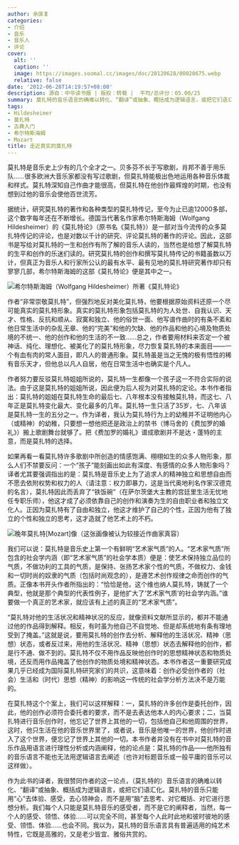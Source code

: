 ```yaml
---
author: 余匡复
categories:
- 介绍
- 音乐
- 音乐人
- 评论
cover:
  alt: ''
  caption: ''
  image: https://images.soomal.cc/images/doc/20120628/00020675.webp
  relative: false
date: '2012-06-28T14:19:57+08:00'
description: 源自：中华读书报 | 版权：转载 |  平均/总评分：05.00/25
summary: 莫扎特的音乐语言的确难以转化、“翻译”或抽象、概括成为逻辑语言，或把它们语汇化。莫扎特的音乐只能用“心”去体验、感受，去心领神会，而不是用“脑”去思考、对它概括、对它进行思想分析。我们每个人只能是莫扎特音乐的感受者，而不是它的阐释者，当然，每一个人的感受、领悟、体验……可以完全不同，甚至每个人此时此地和彼时彼地的感受、领悟、体验……
tags:
- Hildesheimer
- 莫扎特
- 古典入门
- 希尔特斯海姆
- Mozart
title: 走近真实的莫扎特
---
```


莫扎特是音乐史上少有的几个全才之一。贝多芬不长于写歌剧，肖邦不善于用乐队……很多欧洲大音乐家都没有写过歌剧，但莫扎特能极出色地运用各种音乐体裁和样式。莫扎特深知自己作曲才能很高，但莫扎特在他创作最辉煌的时期，也没有想到过他的音乐会使他百世流芳。

据统计，研究莫扎特的著作和各种类型的莫扎特传记，至今为止已逾12000多部，这个数字每年还在不断增长。德国当代著名作家希尔特斯海姆（Wolfgang Hildesheimer）的《莫扎特论》（原书名《莫扎特》）是一部对当今流传的众多莫扎特传记的评论，也是对数以千计的研究、评论莫扎特的著作的评论。因此，这部书是写给对莫扎特的一生和创作有所了解的音乐人读的，当然也是给想了解莫扎特的生平和创作的乐迷们读的。研究莫扎特的创作和撰写莫扎特传记的书籍虽数以万计，但真正为音乐人和行家所公认的最有水平、最有见地的莫扎特研究著作却只有寥寥几部，希尔特斯海姆的这部《莫扎特论》便是其中之一。

![希尔特斯海姆（Wolfgang Hildesheimer）所著《莫扎特论》](https://images.soomal.cc/images/doc/20120628/00020676.webp)





作者“非常崇敬莫扎特”，但强烈地反对美化莫扎特，他要根据原始资料还原一个尽可能真实的莫扎特形象。真实的莫扎特形象包括莫扎特的为人处世、自我认识、天才、性格、反抗和顺从、寂寞和独立、他的俗世一面、他写谱作曲时的有条不紊和他日常生活中的杂乱无章、他的“完美”和他的欠缺、他的作品和他的心境及物质处境的不统一、他的创作和他的生活的不一致……总之，作者要用材料来否定一个被神话、纯化、理想化、被美化了的莫扎特形象，尽力恢复莫扎特的本来面目――一个有血有肉的常人面目，即凡人的普通形象。莫扎特虽是当之无愧的极有悟性的稀有音乐天才，但他总以凡人自居，他在日常生活中也确实是个凡人。

作者努力要反驳莫扎特姐姐所说的，莫扎特一生都像一个孩子这一不符合实际的说法。由于这是莫扎特的姐姐所说，因此便为后人视为对莫扎特的定论。本书作者指出：莫扎特的姐姐在莫扎特生命的最后七、八年根本没有接触莫扎特，而这七、八年正是莫扎特变化最大、变化最多的几年。莫扎特一生只活了35岁，七、八年该是莫扎特一生的五分之一。作为译者，我认为莫扎特行为上的幼稚并不证明他内心（或精神）的幼稚，只要想一想他把还是政治上的禁书（博马舍的《费加罗的婚礼》）搬上歌剧舞台就够了。把《费加罗的婚礼》谱成歌剧并不是达・蓬特的主意，而是莫扎特的选择。

如果再看一看莫扎特许多歌剧中所创造的情感饱满、栩栩如生的众多人物形象，那么人们不禁要反问：一个“孩子”能刻画出如此有深度、有感情的众多人物形象吗？译者尤其要强调指出的是：莫扎特是音乐史上为了追求人的精神独立和思想自由而不愿去依附权势和权力的人（请注意：权力即暴力，这是当代奥地利名作家汉德克的名言），莫扎特因此而丢弃了“铁饭碗”（在萨尔茨堡大主教的宫廷里生活无忧地任专职乐师），他这才成了必须依靠自己的创作和演奏为生的自由职业者和独立文化人。正因为莫扎特有了自由和独立，他这才维护了自己的个性，正因为他有了独立的个性和独立的思考，这才造就了他艺术上的不朽。

![晚年莫扎特[Mozart]像（这张画像被认为较接近作曲家真容）](https://images.soomal.cc/images/doc/20120628/00020675.webp)





我们可以说：莫扎特是音乐史上第一个有鲜明“艺术家气质”的人。“艺术家气质”所包含的社会学内涵（即“艺术家气质”的社会学本质）便是：使艺术保持独立品位的气质，不做功利的工具的气质，是保持、张扬艺术家个性的气质，不做权力、金钱和一切时尚的奴隶的气质（包括时尚观念的），是遵艺术创作规律之命而创作的气质。正像本书开头作者所指出的：“恰恰是他，这个维也纳人莫扎特，铸就了一个典型，他就是那个典型的代表性例子，是他扩大了‘艺术家气质’的社会学内涵。”谁要做一个真正的艺术家，就应该有上述的真正的“艺术家气质”。

“莫扎特对他的生活状况和精神状况的反应，就像资料文献所显示的，都并不能通过他的作品得到解释。相反，有时虽为他自己不自觉地、但是却系统地有条有理地受到了掩盖。”这就是说，要用莫扎特的创作去分析、解释他的生活状况、精神（思想）状态，或者反过来，用他的生活状况、精神（思想）状态去解释他的创作，都是行不通、做不到的。莫扎特不仅不用作品反映他创作时的思想精神状态和物质处境，还反而用作品掩盖了他创作的物质处境和精神状态。本书作者这一重要研究成果几乎已经成为国际莫扎特研究家们的共识，这意味着：创作必受创作者的（社会）生活和（时代）思想（精神）的影响这一传统的社会学分析方法决不是万能的。

在莫扎特这个个案上，我们可以这样解释：一，莫扎特的许多创作是委托创作，因此，他的创作必须符合委托者的要求，而不是去表达他本人的内心要求；二，当莫扎特进行音乐创作时，他忘记了世界上其他的一切，包括他自己和他周围的世界，这时，他只生活在他的音乐世界里了，或者说，音乐是他唯一的世界，他创作时进入了这个世界，便忘记了世界上其他的一切。本书作者并没有在书中对莫扎特的音乐作品用语言进行理性分析或内涵阐释，他的论点是：莫扎特的作品――他所独有的音乐语言不能也无法用逻辑语言去阐述（也许对标题音乐或一般平庸的音乐可以这样做）。

作为此书的译者，我很赞同作者的这一论点，（莫扎特的）音乐语言的确难以转化、“翻译”或抽象、概括成为逻辑语言，或把它们语汇化。莫扎特的音乐只能用“心”去体验、感受，去心领神会，而不是用“脑”去思考、对它概括、对它进行思想分析。我们每个人只能是莫扎特音乐的感受者，而不是它的阐释者，当然，每一个人的感受、领悟、体验……可以完全不同，甚至每个人此时此地和彼时彼地的感受、领悟、体验……也会不同。我以为，莫扎特的音乐语言具有普遍适用的纯艺术特性，它既是高雅的，又是老少皆宜、雅俗共赏的。